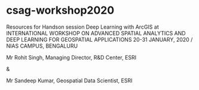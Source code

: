 # csag-workshop2020

Resources for Handson session Deep Learning with ArcGIS at INTERNATIONAL WORKSHOP ON ADVANCED SPATIAL ANALYTICS AND DEEP LEARNING FOR GEOSPATIAL APPLICATIONS 20-31 JANUARY, 2020 / NIAS CAMPUS, BENGALURU


Mr Rohit Singh, 
Managing Director, R&D Center, ESRI 

& 

Mr Sandeep Kumar, 
Geospatial Data Scientist, ESRI


